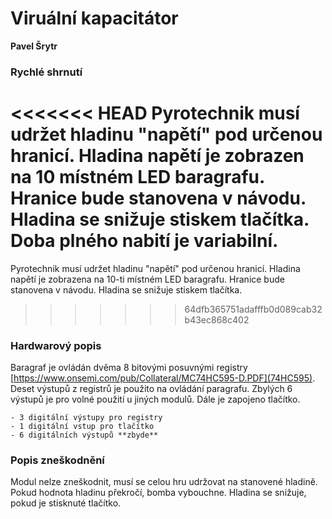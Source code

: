 # Viruální kapacitátor

**Pavel Šrytr**

### Rychlé shrnutí

<<<<<<< HEAD
Pyrotechnik musí udržet hladinu "napětí" pod určenou hranicí. Hladina napětí je zobrazen na 10 místném LED baragrafu. Hranice bude stanovena v návodu. Hladina se snižuje stiskem tlačítka. Doba plného nabití je variabilní.
=======
Pyrotechnik musí udržet hladinu "napětí" pod určenou hranicí. Hladina napětí je zobrazena na 10-ti místném LED baragrafu. Hranice bude stanovena v návodu. Hladina se snižuje stiskem tlačítka.
>>>>>>> 64dfb365751adafffb0d089cab32b43ec868c402

### Hardwarový popis

Baragraf je ovládán dvěma 8 bitovými posuvnými registry [https://www.onsemi.com/pub/Collateral/MC74HC595-D.PDF](74HC595). Deset výstupů z registrů je použito na ovládání paragrafu. Zbylých 6 výstupů je pro volné použití u jiných modulů. Dále je zapojeno tlačítko.

    - 3 digitální výstupy pro registry
    - 1 digitální vstup pro tlačítko
    - 6 digitálních výstupů **zbyde**

### Popis zneškodnění

Modul nelze zneškodnit, musí se celou hru udržovat na stanovené hladině. Pokud hodnota hladinu překročí, bomba vybouchne. Hladina se snižuje, pokud je stisknuté tlačítko.
